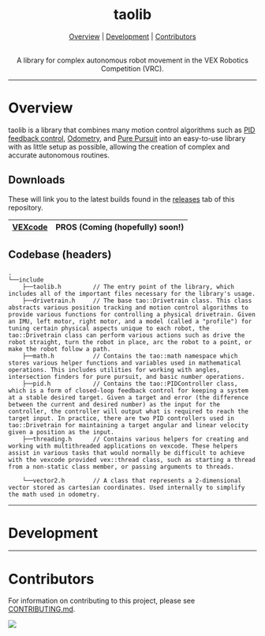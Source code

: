 <h1 align="center">taolib</h1>

<p align="center">
  <a href="#overview">Overview</a> |
  <a href="#development">Development</a> |
  <a href="#contributors">Contributors</a>
</p>

<p align="center">  <br/>
A library for complex autonomous robot movement in the VEX Robotics Competition (VRC).
  <br/>
</p>

---

# Overview

taolib is a library that combines many motion control algorithms such as [PID feedback control](https://renegaderobotics.org/pid-beginners-guide/), [Odometry](http://thepilons.ca/wp-content/uploads/2018/10/Tracking.pdf), and [Pure Pursuit](https://colab.research.google.com/drive/1fS4KaYXb7F1YQjP9lu66p511gsIPZWFe?usp=sharing#scrollTo=mx9nirOrLlN3) into an easy-to-use library with as little setup as possible, allowing the creation of complex and accurate autonomous routines.

## Downloads

These will link you to the latest builds found in the [releases](https://github.com/Tropix126/taolib/releases/) tab of this repository.

| [VEXcode]()  | PROS (Coming (hopefully) soon!) |
| ------------- | ------------- |



## Codebase (headers)

```
.
└──include
    ├──taolib.h         // The entry point of the library, which includes all of the important files necessary for the library's usage.
    ├──drivetrain.h     // The base tao::Drivetrain class. This class abstracts various position tracking and motion control algorithms to provide various functions for controlling a physical drivetrain. Given an IMU, left motor, right motor, and a model (called a "profile") for tuning certain physical aspects unique to each robot, the tao::Drivetrain class can perform various actions such as drive the robot straight, turn the robot in place, arc the robot to a point, or make the robot follow a path.
    ├──math.h           // Contains the tao::math namespace which stores various helper functions and variables used in mathematical operations. This includes utilities for working with angles, intersection finders for pure pursuit, and basic number operations.
    ├──pid.h            // Contains the tao::PIDController class, which is a form of closed-loop feedback control for keeping a system at a stable desired target. Given a target and error (the difference between the current and desired number) as the input for the controller, the controller will output what is required to reach the target input. In practice, there are two PID controllers used in tao::Drivetrain for maintaining a target angular and linear velocity given a position as the input.
    ├──threading.h      // Contains various helpers for creating and working with multithreaded applications on vexcode. These helpers assist in various tasks that would normally be difficult to achieve with the vexcode provided vex::thread class, such as starting a thread from a non-static class member, or passing arguments to threads.

    └──vector2.h        // A class that represents a 2-dimensional vector stored as cartesian coordinates. Used internally to simplify the math used in odometry.
```

---

# Development

---

# Contributors

For information on contributing to this project, please see [CONTRIBUTING.md](/CONTRIBUTING.md).

<a href="https://github.com/tropix126/taolib/graphs/contributors">
  <img src="https://contrib.rocks/image?repo=tropix126/taolib" />
</a>
